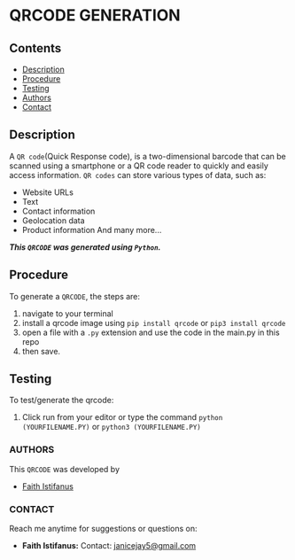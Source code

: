 # QRCODE GENERATION

## Contents
- [Description](#Description)
- [Procedure](#Procedure)
- [Testing](#Testing)
- [Authors](#Authors)
- [Contact](#Contact)

## Description

A `QR code`(Quick Response code), is a two-dimensional barcode that can be scanned using a smartphone or a QR code reader to quickly and easily access information.
`QR codes` can store various types of data, such as:

- Website URLs
- Text
- Contact information
- Geolocation data
- Product information
And many more...

***This `QRCODE` was generated using `Python`.***

## Procedure
To generate a `QRCODE`, the steps are:

1. navigate to your terminal
2. install a qrcode image using `pip install qrcode` or `pip3 install qrcode`
3. open a file with a `.py` extension and use the code in the main.py in this repo
4. then save.

## Testing
To test/generate the qrcode:

1. Click run from your editor or type the command `python (YOURFILENAME.PY)` or `python3 (YOURFILENAME.PY)`

### AUTHORS
This `QRCODE` was developed by
- [Faith Istifanus](https://github.com/Janicejay)

### CONTACT
Reach me anytime for suggestions or questions on:
- **Faith Istifanus:** Contact: janicejay5@gmail.com
